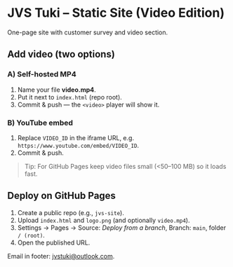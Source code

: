 # JVS Tuki – Static Site (Video Edition)

One-page site with customer survey and video section.

## Add video (two options)
### A) Self-hosted MP4
1) Name your file **video.mp4**.
2) Put it next to `index.html` (repo root).
3) Commit & push — the `<video>` player will show it.

### B) YouTube embed
1) Replace `VIDEO_ID` in the iframe URL, e.g. `https://www.youtube.com/embed/VIDEO_ID`.
2) Commit & push.

> Tip: For GitHub Pages keep video files small (<50–100 MB) so it loads fast.

## Deploy on GitHub Pages
1) Create a public repo (e.g., `jvs-site`).
2) Upload `index.html` and `logo.png` (and optionally `video.mp4`).
3) Settings → Pages → Source: *Deploy from a branch*, Branch: `main`, folder `/ (root)`.
4) Open the published URL.

Email in footer: jvstuki@outlook.com.

